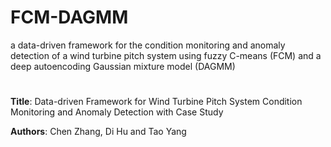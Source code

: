 # FCM-DAGMM
a data-driven framework for the condition monitoring and anomaly detection of a wind turbine pitch system using fuzzy C-means (FCM) and a deep autoencoding Gaussian mixture model (DAGMM)
# 
**Title**: Data-driven Framework for Wind Turbine Pitch System Condition Monitoring and Anomaly Detection with Case Study

**Authors**: Chen Zhang, Di Hu and Tao Yang
